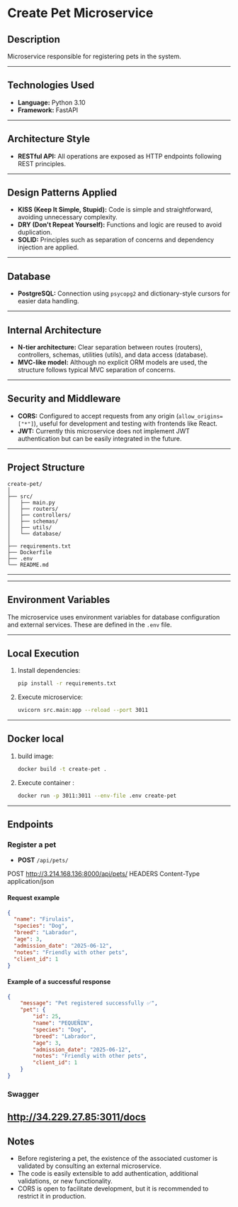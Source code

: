 # Create Pet Microservice

## Description  
Microservice responsible for registering pets in the system.

---

## Technologies Used

- **Language:** Python 3.10  
- **Framework:** FastAPI

---

## Architecture Style

- **RESTful API:** All operations are exposed as HTTP endpoints following REST principles.

---

## Design Patterns Applied

- **KISS (Keep It Simple, Stupid):** Code is simple and straightforward, avoiding unnecessary complexity.  
- **DRY (Don't Repeat Yourself):** Functions and logic are reused to avoid duplication.  
- **SOLID:** Principles such as separation of concerns and dependency injection are applied.

---

## Database

- **PostgreSQL:** Connection using `psycopg2` and dictionary-style cursors for easier data handling.

---

## Internal Architecture

- **N-tier architecture:** Clear separation between routes (routers), controllers, schemas, utilities (utils), and data access (database).  
- **MVC-like model:** Although no explicit ORM models are used, the structure follows typical MVC separation of concerns.

---

## Security and Middleware

- **CORS:** Configured to accept requests from any origin (`allow_origins=["*"]`), useful for development and testing with frontends like React.  
- **JWT:** Currently this microservice does not implement JWT authentication but can be easily integrated in the future.

---

## Project Structure



```
create-pet/
│
├── src/
│   ├── main.py
│   ├── routers/
│   ├── controllers/
│   ├── schemas/
│   ├── utils/
│   └── database/
│
├── requirements.txt
├── Dockerfile
├── .env
└── README.md
```

---


---

## Environment Variables

The microservice uses environment variables for database configuration and external services. These are defined in the `.env` file.

---

## Local Execution

1. Install dependencies:  
   ```sh
   pip install -r requirements.txt

2. Execute microservice:
   ```sh
   uvicorn src.main:app --reload --port 3011
   ```

---

## Docker local

1. build image:
   ```sh
   docker build -t create-pet .
   ```
2. Execute container :
   ```sh
   docker run -p 3011:3011 --env-file .env create-pet
   ```

---

## Endpoints 

### Register a pet

- **POST** `/api/pets/`

POST http://3.214.168.136:8000/api/pets/
HEADERS     Content-Type        application/json

#### Request example

```json
{
  "name": "Firulais",
  "species": "Dog",
  "breed": "Labrador",
  "age": 3,
  "admission_date": "2025-06-12",
  "notes": "Friendly with other pets",
  "client_id": 1
}
```

#### Example of a successful response

```json
{
    "message": "Pet registered successfully ✅",
    "pet": {
        "id": 25,
        "name": "PEQUEÑIN",
        "species": "Dog",
        "breed": "Labrador",
        "age": 3,
        "admission_date": "2025-06-12",
        "notes": "Friendly with other pets",
        "client_id": 1
    }
}
```

### Swagger
http://34.229.27.85:3011/docs 
---

## Notes

- Before registering a pet, the existence of the associated customer is validated by consulting an external microservice.
- The code is easily extensible to add authentication, additional validations, or new functionality.
- CORS is open to facilitate development, but it is recommended to restrict it in production.